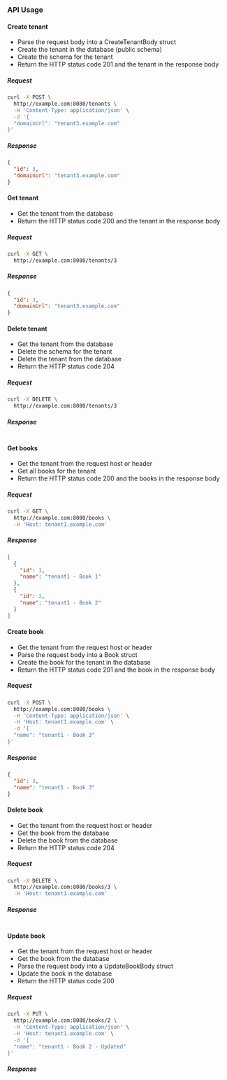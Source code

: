 ### API Usage

#### Create tenant
 - Parse the request body into a CreateTenantBody struct
 - Create the tenant in the database (public schema)
 - Create the schema for the tenant
 - Return the HTTP status code 201 and the tenant in the response body

##### Request
```bash
curl -X POST \
  http://example.com:8080/tenants \
  -H 'Content-Type: application/json' \
  -d '{
  "domainUrl": "tenant3.example.com"
}'
```

##### Response
```json
{
  "id": 3,
  "domainUrl": "tenant3.example.com"
}
```

#### Get tenant
 - Get the tenant from the database
 - Return the HTTP status code 200 and the tenant in the response body

##### Request
```bash
curl -X GET \
  http://example.com:8080/tenants/3
```

##### Response
```json
{
  "id": 3,
  "domainUrl": "tenant3.example.com"
}
```

#### Delete tenant
 - Get the tenant from the database
 - Delete the schema for the tenant
 - Delete the tenant from the database
 - Return the HTTP status code 204

##### Request
```bash
curl -X DELETE \
  http://example.com:8080/tenants/3
```

##### Response
```json
```

#### Get books
 - Get the tenant from the request host or header
 - Get all books for the tenant
 - Return the HTTP status code 200 and the books in the response body

##### Request
```bash
curl -X GET \
  http://example.com:8080/books \
  -H 'Host: tenant1.example.com'
```

##### Response
```json
[
  {
    "id": 1,
    "name": "tenant1 - Book 1"
  },
  {
    "id": 2,
    "name": "tenant1 - Book 2"
  }
]
```

#### Create book
 - Get the tenant from the request host or header
 - Parse the request body into a Book struct
 - Create the book for the tenant in the database
 - Return the HTTP status code 201 and the book in the response body

##### Request
```bash
curl -X POST \
  http://example.com:8080/books \
  -H 'Content-Type: application/json' \
  -H 'Host: tenant1.example.com' \
  -d '{
  "name": "tenant1 - Book 3"
}'
```

##### Response
```json
{
  "id": 3,
  "name": "tenant1 - Book 3"
}
```

#### Delete book
 - Get the tenant from the request host or header
 - Get the book from the database
 - Delete the book from the database
 - Return the HTTP status code 204

##### Request
```bash
curl -X DELETE \
  http://example.com:8080/books/3 \
  -H 'Host: tenant1.example.com'
```

##### Response
```json
```

#### Update book
 - Get the tenant from the request host or header
 - Get the book from the database
 - Parse the request body into a UpdateBookBody struct
 - Update the book in the database
 - Return the HTTP status code 200

##### Request
```bash
curl -X PUT \
  http://example.com:8080/books/2 \
  -H 'Content-Type: application/json' \
  -H 'Host: tenant1.example.com' \
  -d '{
  "name": "tenant1 - Book 2 - Updated"
}'
```

##### Response
```json
```